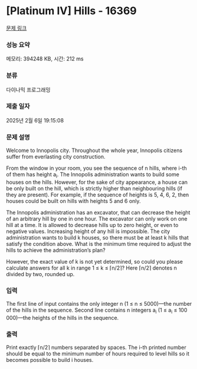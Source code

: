 # [Platinum IV] Hills - 16369 

[문제 링크](https://www.acmicpc.net/problem/16369) 

### 성능 요약

메모리: 394248 KB, 시간: 212 ms

### 분류

다이나믹 프로그래밍

### 제출 일자

2025년 2월 6일 19:15:08

### 문제 설명

<p>Welcome to Innopolis city. Throughout the whole year, Innopolis citizens suffer from everlasting city construction.</p>

<p>From the window in your room, you see the sequence of n hills, where i-th of them has height a<sub>i</sub>. The Innopolis administration wants to build some houses on the hills. However, for the sake of city appearance, a house can be only built on the hill, which is strictly higher than neighbouring hills (if they are present). For example, if the sequence of heights is 5, 4, 6, 2, then houses could be built on hills with heights 5 and 6 only.</p>

<p>The Innopolis administration has an excavator, that can decrease the height of an arbitrary hill by one in one hour. The excavator can only work on one hill at a time. It is allowed to decrease hills up to zero height, or even to negative values. Increasing height of any hill is impossible. The city administration wants to build k houses, so there must be at least k hills that satisfy the condition above. What is the minimum time required to adjust the hills to achieve the administration’s plan?</p>

<p>However, the exact value of k is not yet determined, so could you please calculate answers for all k in range 1 ≤ k ≤ ⌈n/2⌉? Here ⌈n/2⌉ denotes n divided by two, rounded up.</p>

### 입력 

 <p>The first line of input contains the only integer n (1 ≤ n ≤ 5000)—the number of the hills in the sequence. Second line contains n integers a<sub>i</sub> (1 ≤ a<sub>i</sub> ≤ 100 000)—the heights of the hills in the sequence.</p>

### 출력 

 <p>Print exactly ⌈n/2⌉ numbers separated by spaces. The i-th printed number should be equal to the minimum number of hours required to level hills so it becomes possible to build i houses.</p>

